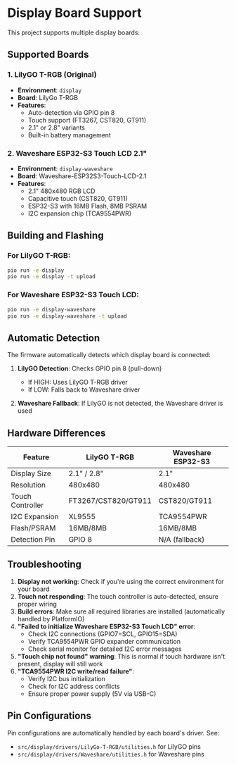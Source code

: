 # Display Board Support

This project supports multiple display boards:

## Supported Boards

### 1. LilyGO T-RGB (Original)
- **Environment**: `display`
- **Board**: LilyGo T-RGB
- **Features**: 
  - Auto-detection via GPIO pin 8
  - Touch support (FT3267, CST820, GT911)
  - 2.1" or 2.8" variants
  - Built-in battery management

### 2. Waveshare ESP32-S3 Touch LCD 2.1"
- **Environment**: `display-waveshare`
- **Board**: Waveshare-ESP32S3-Touch-LCD-2.1
- **Features**:
  - 2.1" 480x480 RGB LCD
  - Capacitive touch (CST820, GT911)
  - ESP32-S3 with 16MB Flash, 8MB PSRAM
  - I2C expansion chip (TCA9554PWR)

## Building and Flashing

### For LilyGO T-RGB:
```bash
pio run -e display
pio run -e display -t upload
```

### For Waveshare ESP32-S3 Touch LCD:
```bash
pio run -e display-waveshare
pio run -e display-waveshare -t upload
```

## Automatic Detection

The firmware automatically detects which display board is connected:

1. **LilyGO Detection**: Checks GPIO pin 8 (pull-down)
   - If HIGH: Uses LilyGO T-RGB driver
   - If LOW: Falls back to Waveshare driver

2. **Waveshare Fallback**: If LilyGO is not detected, the Waveshare driver is used

## Hardware Differences

| Feature | LilyGO T-RGB | Waveshare ESP32-S3 |
|---------|--------------|-------------------|
| Display Size | 2.1" / 2.8" | 2.1" |
| Resolution | 480x480 | 480x480 |
| Touch Controller | FT3267/CST820/GT911 | CST820/GT911 |
| I2C Expansion | XL9555 | TCA9554PWR |
| Flash/PSRAM | 16MB/8MB | 16MB/8MB |
| Detection Pin | GPIO 8 | N/A (fallback) |

## Troubleshooting

1. **Display not working**: Check if you're using the correct environment for your board
2. **Touch not responding**: The touch controller is auto-detected, ensure proper wiring
3. **Build errors**: Make sure all required libraries are installed (automatically handled by PlatformIO)
4. **"Failed to initialize Waveshare ESP32-S3 Touch LCD" error**: 
   - Check I2C connections (GPIO7=SCL, GPIO15=SDA)
   - Verify TCA9554PWR GPIO expander communication
   - Check serial monitor for detailed I2C error messages
5. **"Touch chip not found" warning**: This is normal if touch hardware isn't present, display will still work
6. **"TCA9554PWR I2C write/read failure"**: 
   - Verify I2C bus initialization
   - Check for I2C address conflicts
   - Ensure proper power supply (5V via USB-C)

## Pin Configurations

Pin configurations are automatically handled by each board's driver. See:
- `src/display/drivers/LilyGo-T-RGB/utilities.h` for LilyGO pins
- `src/display/drivers/Waveshare/utilities.h` for Waveshare pins 